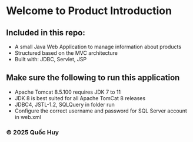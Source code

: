 # Welcome to Product Introduction

## Included in this repo:

* A small Java Web Application to manage information about products
* Structured based on the MVC architecture
* Built with: JDBC, Servlet, JSP

## Make sure the following to run this application

* Apache Tomcat 8.5.100 requires JDK 7 to 11
* JDK 8 is best suited for all Apache TomCat 8 releases
* JDBC4, JSTL-1.2, SQLQuery in folder run
* Configure the correct username and password for SQL Server account in web.xml

### &#169; 2025 Quốc Huy


